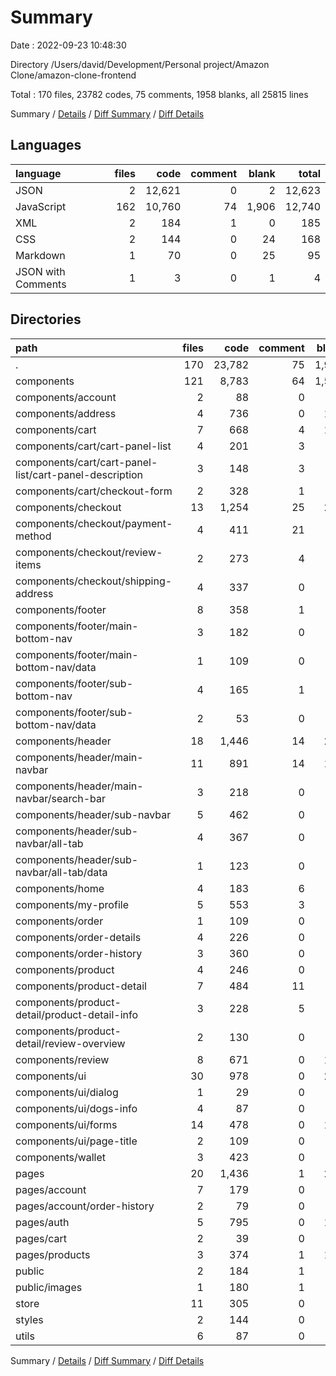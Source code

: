 # Summary

Date : 2022-09-23 10:48:30

Directory /Users/david/Development/Personal project/Amazon Clone/amazon-clone-frontend

Total : 170 files,  23782 codes, 75 comments, 1958 blanks, all 25815 lines

Summary / [Details](details.md) / [Diff Summary](diff.md) / [Diff Details](diff-details.md)

## Languages
| language | files | code | comment | blank | total |
| :--- | ---: | ---: | ---: | ---: | ---: |
| JSON | 2 | 12,621 | 0 | 2 | 12,623 |
| JavaScript | 162 | 10,760 | 74 | 1,906 | 12,740 |
| XML | 2 | 184 | 1 | 0 | 185 |
| CSS | 2 | 144 | 0 | 24 | 168 |
| Markdown | 1 | 70 | 0 | 25 | 95 |
| JSON with Comments | 1 | 3 | 0 | 1 | 4 |

## Directories
| path | files | code | comment | blank | total |
| :--- | ---: | ---: | ---: | ---: | ---: |
| . | 170 | 23,782 | 75 | 1,958 | 25,815 |
| components | 121 | 8,783 | 64 | 1,502 | 10,349 |
| components/account | 2 | 88 | 0 | 12 | 100 |
| components/address | 4 | 736 | 0 | 123 | 859 |
| components/cart | 7 | 668 | 4 | 122 | 794 |
| components/cart/cart-panel-list | 4 | 201 | 3 | 37 | 241 |
| components/cart/cart-panel-list/cart-panel-description | 3 | 148 | 3 | 30 | 181 |
| components/cart/checkout-form | 2 | 328 | 1 | 62 | 391 |
| components/checkout | 13 | 1,254 | 25 | 264 | 1,543 |
| components/checkout/payment-method | 4 | 411 | 21 | 97 | 529 |
| components/checkout/review-items | 2 | 273 | 4 | 51 | 328 |
| components/checkout/shipping-address | 4 | 337 | 0 | 62 | 399 |
| components/footer | 8 | 358 | 1 | 20 | 379 |
| components/footer/main-bottom-nav | 3 | 182 | 0 | 8 | 190 |
| components/footer/main-bottom-nav/data | 1 | 109 | 0 | 0 | 109 |
| components/footer/sub-bottom-nav | 4 | 165 | 1 | 9 | 175 |
| components/footer/sub-bottom-nav/data | 2 | 53 | 0 | 2 | 55 |
| components/header | 18 | 1,446 | 14 | 215 | 1,675 |
| components/header/main-navbar | 11 | 891 | 14 | 140 | 1,045 |
| components/header/main-navbar/search-bar | 3 | 218 | 0 | 41 | 259 |
| components/header/sub-navbar | 5 | 462 | 0 | 53 | 515 |
| components/header/sub-navbar/all-tab | 4 | 367 | 0 | 43 | 410 |
| components/header/sub-navbar/all-tab/data | 1 | 123 | 0 | 2 | 125 |
| components/home | 4 | 183 | 6 | 21 | 210 |
| components/my-profile | 5 | 553 | 3 | 94 | 650 |
| components/order | 1 | 109 | 0 | 17 | 126 |
| components/order-details | 4 | 226 | 0 | 57 | 283 |
| components/order-history | 3 | 360 | 0 | 63 | 423 |
| components/product | 4 | 246 | 0 | 42 | 288 |
| components/product-detail | 7 | 484 | 11 | 81 | 576 |
| components/product-detail/product-detail-info | 3 | 228 | 5 | 37 | 270 |
| components/product-detail/review-overview | 2 | 130 | 0 | 24 | 154 |
| components/review | 8 | 671 | 0 | 102 | 773 |
| components/ui | 30 | 978 | 0 | 200 | 1,178 |
| components/ui/dialog | 1 | 29 | 0 | 7 | 36 |
| components/ui/dogs-info | 4 | 87 | 0 | 17 | 104 |
| components/ui/forms | 14 | 478 | 0 | 104 | 582 |
| components/ui/page-title | 2 | 109 | 0 | 20 | 129 |
| components/wallet | 3 | 423 | 0 | 69 | 492 |
| pages | 20 | 1,436 | 1 | 296 | 1,733 |
| pages/account | 7 | 179 | 0 | 38 | 217 |
| pages/account/order-history | 2 | 79 | 0 | 14 | 93 |
| pages/auth | 5 | 795 | 0 | 135 | 930 |
| pages/cart | 2 | 39 | 0 | 8 | 47 |
| pages/products | 3 | 374 | 1 | 103 | 478 |
| public | 2 | 184 | 1 | 0 | 185 |
| public/images | 1 | 180 | 1 | 0 | 181 |
| store | 11 | 305 | 0 | 71 | 376 |
| styles | 2 | 144 | 0 | 24 | 168 |
| utils | 6 | 87 | 0 | 22 | 109 |

Summary / [Details](details.md) / [Diff Summary](diff.md) / [Diff Details](diff-details.md)
